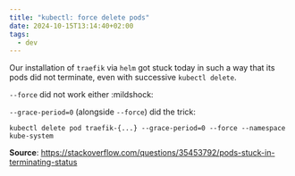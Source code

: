 ```yaml
---
title: "kubectl: force delete pods"
date: 2024-10-15T13:14:40+02:00
tags:
  - dev
---
```


Our installation of `traefik` via `helm` got stuck today in such a way that its
pods did not terminate, even with successive `kubectl delete`.

`--force` did not work either :mildshock:

`--grace-period=0` (alongside `--force`) did the trick:

```shell
kubectl delete pod traefik-{...} --grace-period=0 --force --namespace kube-system
```

**Source**: https://stackoverflow.com/questions/35453792/pods-stuck-in-terminating-status
